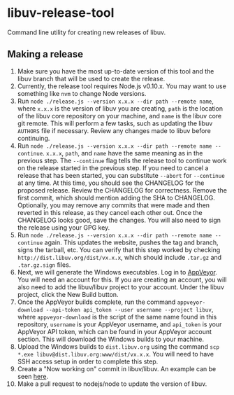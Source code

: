 # libuv-release-tool

Command line utility for creating new releases of libuv.

## Making a release

1. Make sure you have the most up-to-date version of this tool and the libuv
branch that will be used to create the release.
2. Currently, the release tool requires Node.js v0.10.x. You may want to use
something like `nvm` to change Node versions.
3. Run `node ./release.js --version x.x.x --dir path --remote name`, where
`x.x.x` is the version of libuv you are creating, `path` is the location of
the libuv core repository on your machine, and `name` is the libuv core git
remote. This will perform a few tasks, such as updating the libuv `AUTHORS`
file if necessary. Review any changes made to libuv before continuing.
4. Run `node ./release.js --version x.x.x --dir path --remote name --continue`.
`x.x.x`, `path`, and `name` have the same meaning as in the previous step. The
`--continue` flag tells the release tool to continue work on the release started
in the previous step. If you need to cancel a release that has been started, you
can substitute `--abort` for `--continue` at any time. At this time, you should
see the CHANGELOG for the proposed release. Review the CHANGELOG for
correctness. Remove the first commit, which should mention adding the SHA to
CHANGELOG. Optionally, you may remove any commits that were made and then
reverted in this release, as they cancel each other out. Once the CHANGELOG
looks good, save the changes. You will also need to sign the release using your
GPG key.
5. Run `node ./release.js --version x.x.x --dir path --remote name --continue`
again. This updates the website, pushes the tag and branch, signs the tarball,
etc. You can verify that this step worked by checking
`http://dist.libuv.org/dist/vx.x.x`, which should include `.tar.gz` and
`.tar.gz.sign` files.
6. Next, we will generate the Windows executables. Log in to
[AppVeyor](https://ci.appveyor.com/login). You will need an account for this.
If you are creating an account, you will also need to add the libuv/libuv
project to your account. Under the libuv project, click the New Build button.
7. Once the AppVeyor builds complete, run the command
`appveyor-download --api-token api_token --user username --project libuv`,
where `appveyor-download` is the script of the same name found in this
repository, `username` is your AppVeyor username, and `api_token` is your
AppVeyor API token, which can be found in your AppVeyor account section. This
will download the Windows builds to your machine.
8. Upload the Windows builds to `dist.libuv.org` using the command
`scp *.exe libuv@dist.libuv.org:www/dist/vx.x.x`. You will need to have SSH
access setup in order to complete this step.
9. Create a "Now working on" commit in libuv/libuv. An example can be seen
[here](https://github.com/libuv/libuv/commit/67f4d1c5312224da3e4fd5efd8eb34b985722cde).
10. Make a pull request to nodejs/node to update the version of libuv.
